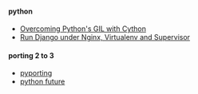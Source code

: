 #### python
+ [Overcoming Python's GIL with Cython](https://lbolla.info/blog/2013/12/23/python-threads-cython-gil)
+ [Run Django under Nginx, Virtualenv and Supervisor](http://dangoldin.com/2013/07/30/run-django-under-nginx-virtualenv-and-supervisor/)

#### porting 2 to 3
+ [pyporting](https://docs.python.org/3/howto/pyporting.html)
+ [python future](http://python-future.org/index.html)
